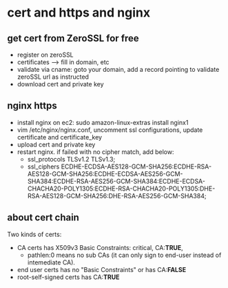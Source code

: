 # cert and https and nginx

## get cert from ZeroSSL for free
- register on zeroSSL
- certificates --> fill in domain, etc
- validate via cname: goto your domain, add a record pointing to validate zeroSSL url as instructed
- download cert and private key

## nginx https
- install nginx on ec2: sudo amazon-linux-extras install nginx1
- vim /etc/nginx/nginx.conf, uncomment ssl configurations, update certificate and certificate_key
- upload cert and private key
- restart nginx. if failed with no cipher match, add below:
  - ssl_protocols TLSv1.2 TLSv1.3;
  - ssl_ciphers ECDHE-ECDSA-AES128-GCM-SHA256:ECDHE-RSA-AES128-GCM-SHA256:ECDHE-ECDSA-AES256-GCM-SHA384:ECDHE-RSA-AES256-GCM-SHA384:ECDHE-ECDSA-CHACHA20-POLY1305:ECDHE-RSA-CHACHA20-POLY1305:DHE-RSA-AES128-GCM-SHA256:DHE-RSA-AES256-GCM-SHA384;

## about cert chain
Two kinds of certs: 
- CA certs has X509v3 Basic Constraints: critical, CA:**TRUE**, 
  - pathlen:0 means no sub CAs (it can only sign to end-user instead of intemediate CA).
- end user certs has no "Basic Constraints" or has CA:**FALSE**
- root-self-signed certs has CA:**TRUE**
